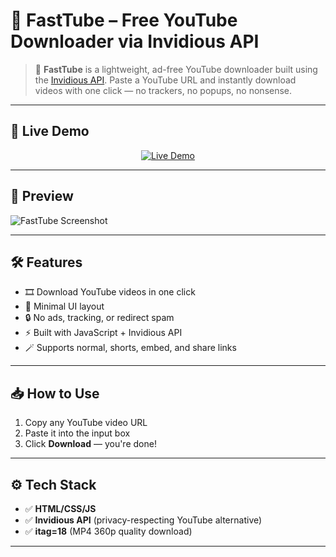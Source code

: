 # 🎥 FastTube – Free YouTube Downloader via Invidious API


> 🚀 **FastTube** is a lightweight, ad-free YouTube downloader built using the [Invidious API](https://github.com/iv-org/invidious). Paste a YouTube URL and instantly download videos with one click — no trackers, no popups, no nonsense.

---

## 🔗 Live Demo

<p align="center">
  <a href="https://pratikkarbhal.github.io/FastTube/" target="_blank">
    <img src="https://img.shields.io/badge/🚀%20Try%20FastTube%20Now-Click%20Here-blue?style=for-the-badge&logo=github" alt="Live Demo">
  </a>
</p>

---

## 📸 Preview

![FastTube Screenshot](https://user-images.githubusercontent.com/00000000/preview.png)

---

## 🛠️ Features

- 🎞️ Download YouTube videos in one click
- 🧼 Minimal UI layout
- 🔒 No ads, tracking, or redirect spam
- ⚡ Built with JavaScript + Invidious API
- 🪄 Supports normal, shorts, embed, and share links

---

## 📥 How to Use

1. Copy any YouTube video URL
2. Paste it into the input box
3. Click **Download** — you're done!

---

## ⚙️ Tech Stack

- ✅ **HTML/CSS/JS**
- ✅ **Invidious API** (privacy-respecting YouTube alternative)
- ✅ **itag=18** (MP4 360p quality download)

---

